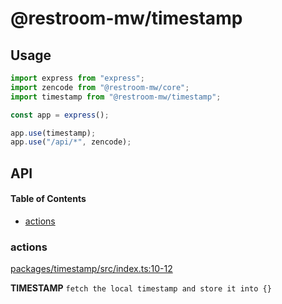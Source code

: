 # @restroom-mw/timestamp

## Usage

```js
import express from "express";
import zencode from "@restroom-mw/core";
import timestamp from "@restroom-mw/timestamp";

const app = express();

app.use(timestamp);
app.use("/api/*", zencode);
```

## API

<!-- Generated by documentation.js. Update this documentation by updating the source code. -->

#### Table of Contents

*   [actions](#actions)

### actions

[packages/timestamp/src/index.ts:10-12](https://github.com/dyne/restroom-mw/blob/d4e769cd5a81cacf3db515f0ee271b1d4dd298e0/packages/timestamp/src/index.ts#L10-L12 "Source code on GitHub")

**TIMESTAMP** `fetch the local timestamp and store it into {}`
